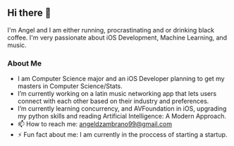 ## Hi there 👋

 I'm Angel and I am either running, procrastinating and or drinking black coffee. I'm very passionate about iOS Development, Machine Learning, and music. 

### About Me 
- I am Computer Science major and an iOS Developer planning to get my masters in Computer Science/Stats.  
- I’m currently working on a latin music networking app that lets users connect with each other based on their industry and preferences.
- I’m currently learning concurrency, and AVFoundation in iOS, upgrading my python skills and reading Artificial Intelligence: A Modern Approach.
- 📫 How to reach me: angeldzambrano99@gmail.com 
- ⚡ Fun fact about me: I am currently in the proccess of starting a startup. 

